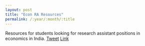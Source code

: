 ```yaml
---
layout: post
title: "Econ RA Resources"
permalink: /:year/:month/:title
---
```


Resources for students looking for research assistant positions in economics in India. [Tweet](https://twitter.com/AadityaDar/status/1391805747344945157?s=20) [Link](https://aadityadar.github.io/econ_ra_india/)